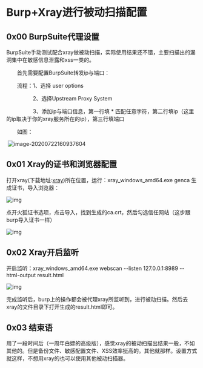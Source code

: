 # Burp+Xray进行被动扫描配置

## 0x00 BurpSuite代理设置

BurpSuite手动测试配合xray做被动扫描，实际使用结果还不错，主要扫描出的漏洞集中在敏感信息泄露和xss一类的。

　　首先需要配置BurpSuite转发ip与端口：

　　流程：1、选择 user options 

　　　　　2、选择Upstream Proxy System

　　　　　3、添加ip与端口信息，第一行填 * 匹配任意字符，第二行填ip（这里的ip取决于你的xray服务所在的ip），第三行填端口

　　如图：

​						![image-20200722160937604](C:\Users\Ritt3r\AppData\Roaming\Typora\typora-user-images\image-20200722160937604.png)



## 0x01 Xray的证书和浏览器配置

打开xray(下载地址:[xray](https://github.com/chaitin/xray/releases))所在位置，运行：xray_windows_amd64.exe genca 生成证书，导入浏览器：

![img](https://img2020.cnblogs.com/blog/939362/202005/939362-20200521110031188-779604846.png)

点开火狐证书选项，点击导入，找到生成的ca.crt，然后勾选信任网站（这步跟burp导入证书一样）

![img](https://img2020.cnblogs.com/blog/939362/202005/939362-20200521110839370-221839088.png)

## 0x02 Xray开启监听

开启监听：xray_windows_amd64.exe webscan --listen 127.0.0.1:8989 --html-output result.html

![img](https://img2020.cnblogs.com/blog/939362/202005/939362-20200521111652909-1303748334.png)

完成监听后，burp上的操作都会被代理xray所监听到，进行被动扫描。然后去xray的文件目录下打开生成的result.html即可。

## 0x03 结束语

用了一段时间后（一周年白嫖的高级版），感觉xray的被动扫描出结果一般，不如其他的。但是备份文件、敏感配置文件、XSS效率挺高的。其他就那样。设置方式就这样，不想用xray的也可以使用其他被动扫描器。
